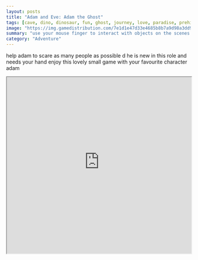```yaml
---
layout: posts
title: "Adam and Eve: Adam the Ghost"
tags: [cave, dino, dinosaur, fun, ghost, journey, love, paradise, prehistoric, scary, scare, adam, eden, eve, caveman, scream, free, online, games, oyna, game, free, games, play, play, games]
image: "https://img.gamedistribution.com/7e1d1e47d33e4685b8b7a9d98a3dd924.jpg"
summary: "use your mouse finger to interact with objects on the scenes  free online games oyna game free games play play games"
category: "Adventure"
---
```


help adam to scare as many people as possible d he is new in this role and needs your hand enjoy this lovely small game with your favourite character adam

<iframe width="100%" height="480px;" src="https://html5.gamedistribution.com/7e1d1e47d33e4685b8b7a9d98a3dd924/"></iframe>
